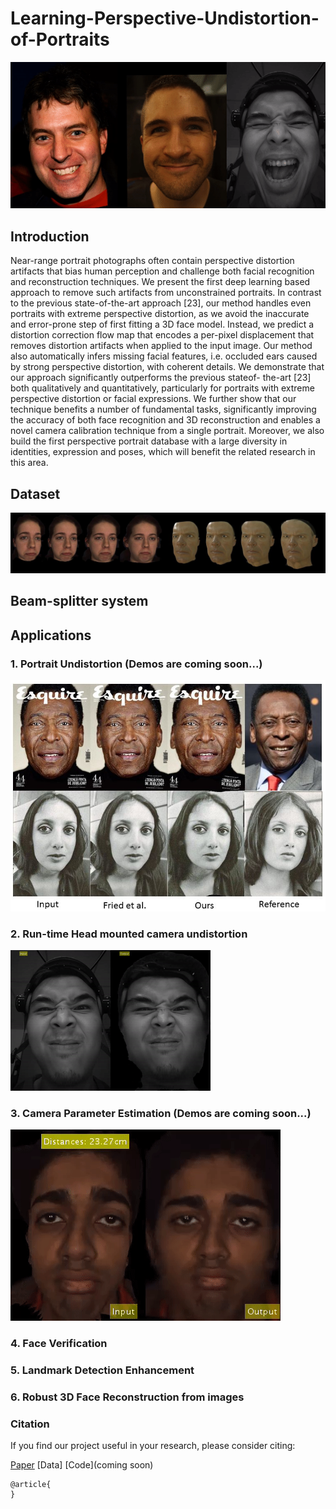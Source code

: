 # Learning-Perspective-Undistortion-of-Portraits
![](webimages/all.gif)
## Introduction

Near-range portrait photographs often contain perspective
distortion artifacts that bias human perception and
challenge both facial recognition and reconstruction techniques.
We present the first deep learning based approach
to remove such artifacts from unconstrained portraits. In
contrast to the previous state-of-the-art approach [23], our
method handles even portraits with extreme perspective distortion,
as we avoid the inaccurate and error-prone step of
first fitting a 3D face model. Instead, we predict a distortion
correction flow map that encodes a per-pixel displacement
that removes distortion artifacts when applied to the
input image. Our method also automatically infers missing
facial features, i.e. occluded ears caused by strong perspective
distortion, with coherent details. We demonstrate that
our approach significantly outperforms the previous stateof-
the-art [23] both qualitatively and quantitatively, particularly
for portraits with extreme perspective distortion or
facial expressions. We further show that our technique benefits
a number of fundamental tasks, significantly improving
the accuracy of both face recognition and 3D reconstruction
and enables a novel camera calibration technique from
a single portrait. Moreover, we also build the first perspective
portrait database with a large diversity in identities, expression
and poses, which will benefit the related research
in this area.
## Dataset
![](webimages/database.jpg)

## Beam-splitter system

## Applications

### 1. Portrait Undistortion (Demos are coming soon...)
  ![](webimages/portraitUndistort.jpg)
### 2. Run-time Head mounted camera undistortion 
   ![](webimages/loc2_small.gif)

### 3. Camera Parameter Estimation (Demos are coming soon...)
![](webimages/changingDistance.gif)
### 4. Face Verification

### 5. Landmark Detection Enhancement

### 6. Robust 3D Face Reconstruction from images

### Citation

If you find our project useful in your research, please consider citing:

[Paper](#introduction)  [Data]  [Code](coming soon)

```
@article{
}
```

